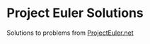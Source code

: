 # Project Euler Solutions

Solutions to problems from [ProjectEuler.net](https://projecteuler.net/)
